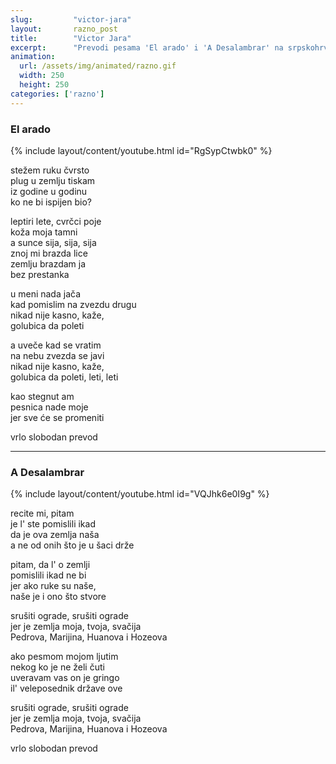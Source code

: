 ```yaml
---
slug:         "victor-jara"
layout:       razno_post
title:        "Victor Jara"
excerpt:      "Prevodi pesama 'El arado' i 'A Desalambrar' na srpskohrvatski"
animation:
  url: /assets/img/animated/razno.gif
  width: 250
  height: 250
categories: ['razno']
---
```


### El arado

{% include layout/content/youtube.html id="RgSypCtwbk0" %}

stežem ruku čvrsto  
plug u zemlju tiskam  
iz godine u godinu  
ko ne bi ispijen bio?  

leptiri lete, cvrčci poje  
koža moja tamni  
a sunce sija, sija, sija  
znoj mi brazda lice  
zemlju brazdam ja  
bez prestanka  

u meni nada jača  
kad pomislim na zvezdu drugu  
nikad nije kasno, kaže,  
golubica da poleti  

a uveče kad se vratim  
na nebu zvezda se javi  
nikad nije kasno, kaže,  
golubica da poleti, leti, leti  

kao stegnut am  
pesnica nade moje  
jer sve će se promeniti  

<span class="caption text-muted pull-right">vrlo slobodan prevod</span>

***

### A Desalambrar

{% include layout/content/youtube.html id="VQJhk6e0I9g" %}

recite mi, pitam  
je l' ste pomislili ikad  
da je ova zemlja naša  
a ne od onih što je u šaci drže  

pitam, da l' o zemlji  
pomislili ikad ne bi  
jer ako ruke su naše,  
naše je i ono što stvore  

srušiti ograde, srušiti ograde  
jer je zemlja moja, tvoja, svačija  
Pedrova, Marijina, Huanova i Hozeova  

ako pesmom mojom ljutim  
nekog ko je ne želi čuti  
uveravam vas on je gringo  
il' veleposednik države ove  

srušiti ograde, srušiti ograde  
jer je zemlja moja, tvoja, svačija  
Pedrova, Marijina, Huanova i Hozeova  

<span class="caption text-muted pull-right">vrlo slobodan prevod</span>